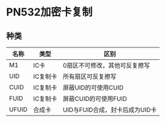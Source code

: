 <!-- 
title: PN532
sort: 
--> 
# PN532加密卡复制

## 种类

| 名称  | 类型     | 区别                           |
| ----- | -------- | ------------------------------ |
| M1    | IC卡     | 0扇区不可修改，其他可反复擦写  |
| UID   | IC复制卡 | 所有扇区可反复擦写             |
| CUID  | IC复制卡 | 屏蔽UID的可使用CUID            |
| FUID  | IC复制卡 | 屏蔽CUID的可使用FUID           |
| UFUID | 合成卡   | UID与FUID合成，封卡后成为UID卡 |

